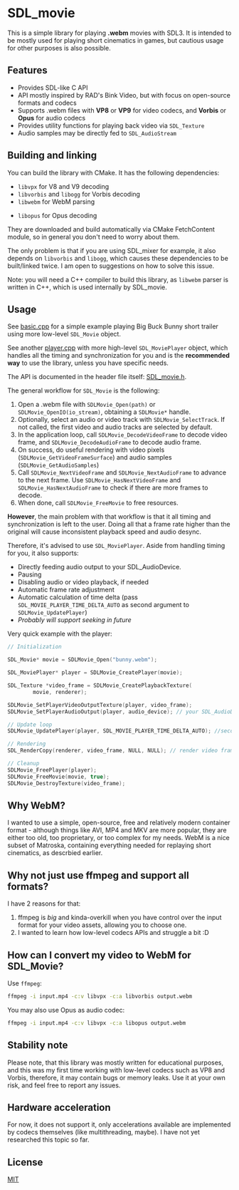 # SDL_movie

This is a simple library for playing **.webm** movies with SDL3. It is intended to be mostly used for playing short cinematics in games, but cautious usage for other purposes is also possible.

## Features

- Provides SDL-like C API
- API mostly inspired by RAD's Bink Video, but with focus on open-source formats and codecs
- Supports .webm files with **VP8** or **VP9** for video codecs, and **Vorbis** or **Opus** for audio codecs
- Provides utility functions for playing back video via `SDL_Texture`
- Audio samples may be directly fed to `SDL_AudioStream`

## Building and linking

You can build the library with CMake. It has the following dependencies:

- `libvpx` for V8 and V9 decoding
- `libvorbis` and `libogg` for Vorbis decoding
- `libwebm` for WebM parsing

* `libopus` for Opus decoding

They are downloaded and build automatically via CMake FetchContent module, so in general you don't need to worry about them.

The only problem is that if you are using SDL_mixer for example, it also depends on `libvorbis` and `libogg`, which causes these dependencies to be built/linked twice. I am open to suggestions on how to solve this issue.

Note: you will need a C++ compiler to build this library, as `libwebm` parser is written in C++, which is used internally by SDL_movie.

## Usage

See [basic.cpp](examples/basic.cpp) for a simple example playing Big Buck Bunny short trailer using more low-level `SDL_Movie` object.

See another [player.cpp](examples/player.cpp) with more high-level `SDL_MoviePlayer` object, which handles all the timing and synchronization for you and is the **recommended way** to use the library, unless you have specific needs.

The API is documented in the header file itself: [SDL_movie.h](include/SDL_movie.h).

The general workflow for `SDL_Movie` is the following:

1. Open a .webm file with `SDLMovie_Open(path)` or `SDLMovie_OpenIO(io_stream)`, obtaining a `SDLMovie*` handle.
2. Optionally, select an audio or video track with `SDLMovie_SelectTrack`. If not called, the first video and audio tracks are selected by default.
3. In the application loop, call `SDLMovie_DecodeVideoFrame` to decode video frame, and `SDLMovie_DecodeAudioFrame` to decode audio frame.
4. On success, do useful rendering with video pixels (`SDLMovie_GetVideoFrameSurface`) and audio samples (`SDLMovie_GetAudioSamples`)
5. Call `SDLMovie_NextVideoFrame` and `SDLMovie_NextAudioFrame` to advance to the next frame. Use `SDLMovie_HasNextVideoFrame` and `SDLMovie_HasNextAudioFrame` to check if there are more frames to decode.
6. When done, call `SDLMovie_FreeMovie` to free resources.

**However**, the main problem with that workflow is that it all timing and synchronization is left to the user. Doing all that a frame rate higher than the original will cause inconsistent playback speed and audio desync.

Therefore, it's advised to use `SDL_MoviePlayer`. Aside from handling timing for you, it also supports:

- Directly feeding audio output to your SDL_AudioDevice.
- Pausing
- Disabling audio or video playback, if needed
- Automatic frame rate adjustment
- Automatic calculation of time delta (pass `SDL_MOVIE_PLAYER_TIME_DELTA_AUTO` as second argument to `SDLMovie_UpdatePlayer`)
- _Probably will support seeking in future_

Very quick example with the player:

```cpp
// Initialization

SDL_Movie* movie = SDLMovie_Open("bunny.webm");

SDL_MoviePlayer* player = SDLMovie_CreatePlayer(movie);

SDL_Texture *video_frame = SDLMovie_CreatePlaybackTexture(
        movie, renderer);

SDLMovie_SetPlayerVideoOutputTexture(player, video_frame);
SDLMovie_SetPlayerAudioOutput(player, audio_device); // your SDL_AudioDevice, already opened

// Update loop
SDLMovie_UpdatePlayer(player, SDL_MOVIE_PLAYER_TIME_DELTA_AUTO); //second argument is time delta, you can your own

// Rendering
SDL_RenderCopy(renderer, video_frame, NULL, NULL); // render video frame

// Cleanup
SDLMovie_FreePlayer(player);
SDLMovie_FreeMovie(movie, true);
SDLMovie_DestroyTexture(video_frame);
```

## Why WebM?

I wanted to use a simple, open-source, free and relatively modern container format - although things like AVI, MP4 and MKV are more popular, they are either too old, too proprietary, or too complex for my needs. WebM is a nice subset of Matroska, containing everything needed for replaying short cinematics, as descrbied earlier.

## Why not just use ffmpeg and support all formats?

I have 2 reasons for that:

1. ffmpeg is _big_ and kinda-overkill when you have control over the input format for your video assets, allowing you to choose one.
2. I wanted to learn how low-level codecs APIs and struggle a bit :D

## How can I convert my video to WebM for SDL_Movie?

Use `ffmpeg`:

```bash
ffmpeg -i input.mp4 -c:v libvpx -c:a libvorbis output.webm
```

You may also use Opus as audio codec:

```bash
ffmpeg -i input.mp4 -c:v libvpx -c:a libopus output.webm
```

## Stability note

Please note, that this library was mostly written for educational purposes, and this was my first time working with low-level codecs such as VP8 and Vorbis, therefore, it may contain bugs or memory leaks. Use it at your own risk, and feel free to report any issues.

## Hardware acceleration

For now, it does not support it, only accelerations available are implemented by codecs themselves (like multithreading, maybe). I have not yet researched this topic so far.

## License

[MIT](LICENSE)
